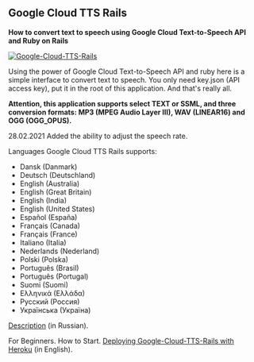 ## Google Cloud TTS Rails

**How to convert text to speech using Google Cloud Text-to-Speech API and Ruby on Rails**

[![Google-Cloud-TTS-Rails](https://img.youtube.com/vi/Sn03pZKmyMo/0.jpg)](https://www.youtube.com/watch?v=Sn03pZKmyMo "Google-Cloud-TTS-Rails")

Using the power of Google Cloud Text-to-Speech API and ruby here is a simple interface to convert text to speech.
You only need key.json (API access key), put it in the root of this application. And that's really all.

**Attention, this application supports select TEXT or SSML, and three conversion formats: MP3 (MPEG Audio Layer III), WAV (LINEAR16) and OGG (OGG_OPUS).**

28.02.2021 Added the ability to adjust the speech rate.

Languages Google Cloud TTS Rails supports:
- Dansk (Danmark)
- Deutsch (Deutschland)
- English (Australia)
- English (Great Britain)
- English (India)
- English (United States)
- Español (España)
- Français (Canada)
- Français (France)
- Italiano (Italia)
- Nederlands (Nederland)
- Polski (Polska)
- Português (Brasil)
- Português (Portugal)
- Suomi (Suomi)
- Ελληνικά (Ελλάδα)
- Русский (Россия)
- Українська (Україна)

[Description](https://masterpro.ws/how-to-convert-text-to-speech-using-google-cloud-text-to-speech-api-and-ruby) (in Russian).

For Beginners. How to Start. [Deploying Google-Cloud-TTS-Rails with Heroku](https://masterpro.ws/deploying-google-cloud-tts-rails-with-heroku) (in English).

